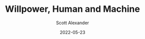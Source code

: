 ---
layout: podcast
title: "Willpower, Human and Machine"
author: Scott Alexander
description: https://astralcodexten.substack.com/p/willpower-human-and-machine
date: 2022-05-23
length: 1278832
duration: 320
guid: willpower-human-and-machine
---
